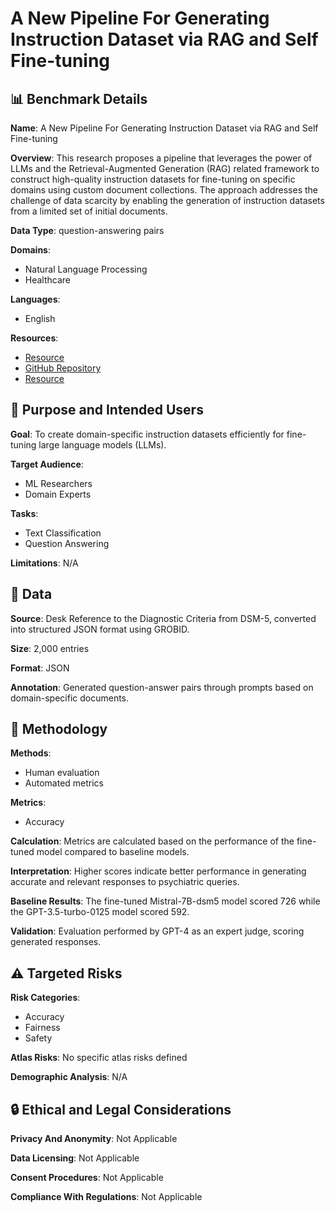 # A New Pipeline For Generating Instruction Dataset via RAG and Self Fine-tuning

## 📊 Benchmark Details

**Name**: A New Pipeline For Generating Instruction Dataset via RAG and Self Fine-tuning

**Overview**: This research proposes a pipeline that leverages the power of LLMs and the Retrieval-Augmented Generation (RAG) related framework to construct high-quality instruction datasets for fine-tuning on specific domains using custom document collections. The approach addresses the challenge of data scarcity by enabling the generation of instruction datasets from a limited set of initial documents.

**Data Type**: question-answering pairs

**Domains**:
- Natural Language Processing
- Healthcare

**Languages**:
- English

**Resources**:
- [Resource](https://www.langchain.com/)
- [GitHub Repository](https://github.com/kermitt2/grobid)
- [Resource](https://www.llamaindex.ai/)

## 🎯 Purpose and Intended Users

**Goal**: To create domain-specific instruction datasets efficiently for fine-tuning large language models (LLMs).

**Target Audience**:
- ML Researchers
- Domain Experts

**Tasks**:
- Text Classification
- Question Answering

**Limitations**: N/A

## 💾 Data

**Source**: Desk Reference to the Diagnostic Criteria from DSM-5, converted into structured JSON format using GROBID.

**Size**: 2,000 entries

**Format**: JSON

**Annotation**: Generated question-answer pairs through prompts based on domain-specific documents.

## 🔬 Methodology

**Methods**:
- Human evaluation
- Automated metrics

**Metrics**:
- Accuracy

**Calculation**: Metrics are calculated based on the performance of the fine-tuned model compared to baseline models.

**Interpretation**: Higher scores indicate better performance in generating accurate and relevant responses to psychiatric queries.

**Baseline Results**: The fine-tuned Mistral-7B-dsm5 model scored 726 while the GPT-3.5-turbo-0125 model scored 592.

**Validation**: Evaluation performed by GPT-4 as an expert judge, scoring generated responses.

## ⚠️ Targeted Risks

**Risk Categories**:
- Accuracy
- Fairness
- Safety

**Atlas Risks**:
No specific atlas risks defined

**Demographic Analysis**: N/A

## 🔒 Ethical and Legal Considerations

**Privacy And Anonymity**: Not Applicable

**Data Licensing**: Not Applicable

**Consent Procedures**: Not Applicable

**Compliance With Regulations**: Not Applicable
